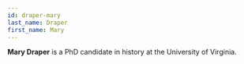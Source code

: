 ```yaml
---
id: draper-mary
last_name: Draper
first_name: Mary
---
```

**Mary Draper** is a PhD candidate in history at the University of Virginia.
